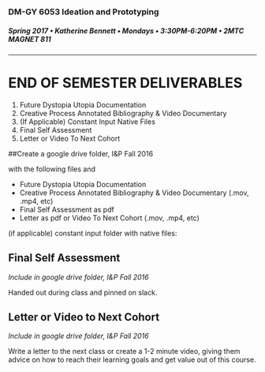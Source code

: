 ### DM-GY 6053 Ideation and Prototyping
##### Spring 2017 • Katherine Bennett • Mondays • 3:30PM-6:20PM • 2MTC MAGNET 811
---

# END OF SEMESTER DELIVERABLES

<ol>
<li>Future Dystopia Utopia Documentation</li>
<li>Creative Process Annotated Bibliography & Video Documentary</li>
<li>(If Applicable) Constant Input Native Files</li>
<li>Final Self Assessment</li>
<li>Letter or Video To Next Cohort</li>
</ol>
 
##Create a google drive folder, I&P Fall 2016 

with the following files and 
<ul>
<li>Future Dystopia Utopia Documentation</li>
<li>Creative Process Annotated Bibliography & Video Documentary (.mov, .mp4, etc)</li>
<li>Final Self Assessment as pdf</li>
<li>Letter as pdf or Video To Next Cohort (.mov, .mp4, etc)</li>
</ul>
(if applicable) constant input folder with native files:

## Final Self Assessment
*Include in google drive folder, I&P Fall 2016*

Handed out during class and pinned on slack.

## Letter or Video to Next Cohort
*Include in google drive folder, I&P Fall 2016*

Write a letter to the next class or create a 1-2 minute video, giving them advice on how to reach their learning goals and get value out of this course.
